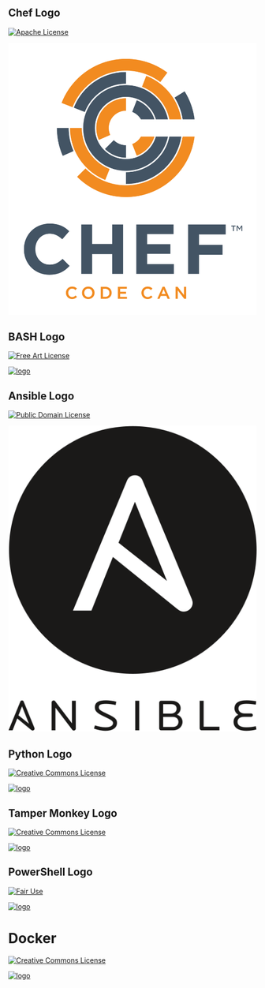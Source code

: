 ## Chef Logo

[![Apache License](https://img.shields.io/badge/Apache-Version%202.0-orange)](https://www.apache.org/licenses/LICENSE-2.0)  

[![logo](https://github.com/chef/chef/blob/main/omnibus/resources/chef/pkg/background.png)](https://chef.io/)  


## BASH Logo

[![Free Art License](https://img.shields.io/badge/Free%20Art-Version%201.3-orange)](http://artlibre.org/licence/lal/en/)  

[![logo](https://camo.githubusercontent.com/a7de91b915d8b286dda762e3683d9a1c961692d43f8349d020ecd54634a823cf/68747470733a2f2f63646e2e7261776769742e636f6d2f6f64622f6f6666696369616c2d626173682d6c6f676f2f6d61737465722f6173736574732f4c6f676f732f4964656e746974792f504e472f424153485f6c6f676f2d7472616e73706172656e742d62672d636f6c6f722e706e67)](https://github.com/odb/official-bash-logo)  


## Ansible Logo

[![Public Domain License](https://img.shields.io/badge/Public%20Domain-Version%201.0-orange)](https://wiki.creativecommons.org/wiki/public_domain)  

[![logo](https://raw.githubusercontent.com/gilbarbara/logos/9f0858601cc8543b51c8eea0722dbab4a7c7a1f9/logos/ansible.svg)](https://www.ansible.com/)  


## Python Logo

[![Creative Commons License](https://img.shields.io/badge/Creative%20Commons-CC0-orange)](https://www.python.org/psf/trademarks/#uses-that-never-require-approval)  

[![logo](https://upload.wikimedia.org/wikipedia/commons/thumb/c/c3/Python-logo-notext.svg/480px-Python-logo-notext.svg.png)](https://www.python.org/)  

## Tamper Monkey Logo

[![Creative Commons License](https://img.shields.io/badge/Creative%20Commons-CC0-orange)](https://www.python.org/psf/trademarks/#uses-that-never-require-approval)  

[![logo](https://upload.wikimedia.org/wikipedia/commons/thumb/c/c0/Tampermonkey_logo.svg/480px-Tampermonkey_logo.svg.png)](https://www.tampermonkey.net/)  

## PowerShell Logo
[![Fair Use](https://img.shields.io/badge/Fair%20Use-orange)](https://en.wikipedia.org/wiki/Fair_use)  

[![logo](https://www.learningkoala.com/media/posts/21/responsive/PowerShell_Black_Logo_600x600-lg.png)](https://www.microsoft.com/)  

# Docker

[![Creative Commons License](https://img.shields.io/badge/Creative%20Commons-CC0-orange)](https://www.python.org/psf/trademarks/#uses-that-never-require-approval)  

[![logo](https://www.docker.com/sites/default/files/d8/2019-07/Moby-logo.png)](https://www.docker.com/company/newsroom/media-resources)  